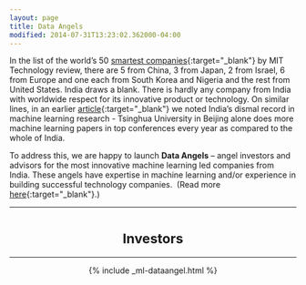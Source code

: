 ```yaml
---
layout: page
title: Data Angels
modified: 2014-07-31T13:23:02.362000-04:00
---
```


In the list of the world’s 50 [smartest companies](https://www.technologyreview.com/lists/companies/2016/){:target="_blank"} by MIT Technology review, there are 5 from China, 3 from Japan, 2 from Israel, 6 from Europe and one each from South Korea and Nigeria and the rest from United States. India draws a blank. There is hardly any company from India with worldwide respect for its innovative product or technology. On similar lines, in an earlier [article](https://www.linkedin.com/pulse/where-does-india-stand-machines-become-intelligent-varun-aggarwal?trk=mp-author-card){:target="_blank"} we noted India’s dismal record in machine learning research - Tsinghua University in Beijing alone does more machine learning papers in top conferences every year as compared to the whole of India.

To address this, we are happy to launch <b>Data Angels</b> – angel investors and advisors for the most innovative machine learning led companies from India. These angels have expertise in machine learning and/or experience in building successful technology companies.  (Read more [here](https://www.linkedin.com/pulse/data-angels-building-worlds-smartest-companies-india-varun-aggarwal-1){:target="_blank"}.)
  		  
---

<h1><small><center><b>Investors </b></center></small></h1>

---

<center>{% include _ml-dataangel.html %}<center>
